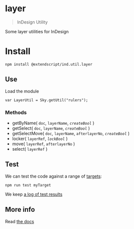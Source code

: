 # layer

> InDesign Utility

Some layer utilities for InDesign

# Install

    npm install @extendscript/ind.util.layer

## Use

Load the module

    var LayerUtil = Sky.getUtil("rulers");

### Methods

  * getByName( `doc`, `layerName`, *`createBool`* )
  * getSelect( `doc`, `layerName`, *`createBool`* )
  * getSelectMove( `doc`, `layerName`, `afterlayerNo`, *`createBool`* )
  * locker( `layerRef`, *`lockBool`* )
  * move( `layerRef`, `afterlayerNo` )
  * select( `layerRef` )

## Test

We can test the code against a range of [targets](https://github.com/nbqx/fakestk/blob/master/resources/versions.json):

    npm run test myTarget

We keep [a log of test results](./test/results_log.md)


## More info

Read [the docs](../docs/README.md)
